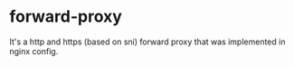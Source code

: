 # forward-proxy
It's a http and https (based on sni) forward proxy that was implemented in nginx config.
